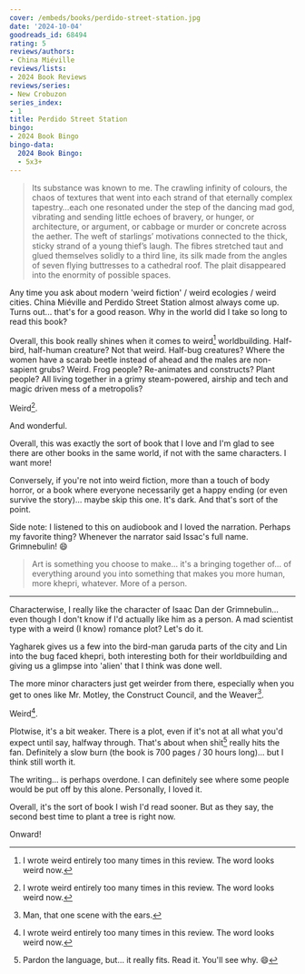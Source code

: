 ```yaml
---
cover: /embeds/books/perdido-street-station.jpg
date: '2024-10-04'
goodreads_id: 68494
rating: 5
reviews/authors:
- China Miéville
reviews/lists:
- 2024 Book Reviews
reviews/series:
- New Crobuzon
series_index:
- 1
title: Perdido Street Station
bingo:
- 2024 Book Bingo
bingo-data:
  2024 Book Bingo:
  - 5x3+
---
```

> Its substance was known to me. The crawling infinity of colours, the chaos of textures that went into each strand of that eternally complex tapestry…each one resonated under the step of the dancing mad god, vibrating and sending little echoes of bravery, or hunger, or architecture, or argument, or cabbage or murder or concrete across the aether. The weft of starlings’ motivations connected to the thick, sticky strand of a young thief’s laugh. The fibres stretched taut and glued themselves solidly to a third line, its silk made from the angles of seven flying buttresses to a cathedral roof. The plait disappeared into the enormity of possible spaces.

Any time you ask about modern 'weird fiction' / weird ecologies / weird cities. China Miéville and Perdido Street Station almost always come up. Turns out... that's for a good reason. Why in the world did I take so long to read this book? 

Overall, this book really shines when it comes to weird[^weird] worldbuilding. Half-bird, half-human creature? Not that weird. Half-bug creatures? Where the women have a scarab beetle instead of ahead and the males are non-sapient grubs? Weird. Frog people? Re-animates and constructs? Plant people? All living together in a grimy steam-powered, airship and tech and magic driven mess of a metropolis? 

Weird[^weird]. 

And wonderful.

Overall, this was exactly the sort of book that I love and I'm glad to see there are other books in the same world, if not with the same characters. I want more! 

Conversely, if you're not into weird fiction, more than a touch of body horror, or a book where everyone necessarily get a happy ending (or even survive the story)... maybe skip this one. It's dark. And that's sort of the point. 

Side note: I listened to this on audiobook and I loved the narration. Perhaps my favorite thing? Whenever the narrator said Issac's full name. Grimnebulin! :smile:

> Art is something you choose to make... it's a bringing together of... of everything around you into something that makes you more human, more khepri, whatever. More of a person.

<!--more-->

- - -

Characterwise, I really like the character of Isaac Dan der Grimnebulin... even though I don't know if I'd actually like him as a person. A mad scientist type with a weird (I know) romance plot? Let's do it. 

Yagharek gives us a few into the bird-man garuda parts of the city and Lin into the bug faced khepri, both interesting both for their worldbuilding and giving us a glimpse into 'alien' that I think was done well. 

The more minor characters just get weirder from there, especially when you get to ones like Mr. Motley, the Construct Council, and the Weaver[^ears]. 

Weird[^weird]. 

Plotwise, it's a bit weaker. There is a plot, even if it's not at all what you'd expect until say, halfway through. That's about when shit[^language] really hits the fan. Definitely a slow burn (the book is 700 pages / 30 hours long)... but I think still worth it. 

The writing... is perhaps overdone. I can definitely see where some people would be put off by this alone. Personally, I loved it. 

Overall, it's the sort of book I wish I'd read sooner. But as they say, the second best time to plant a tree is right now. 

Onward!


[^weird]: I wrote weird entirely too many times in this review. The word looks weird now. 

[^language]: Pardon the language, but... it really fits. Read it. You'll see why. :smile:

[^ears]: Man, that one scene with the ears. 